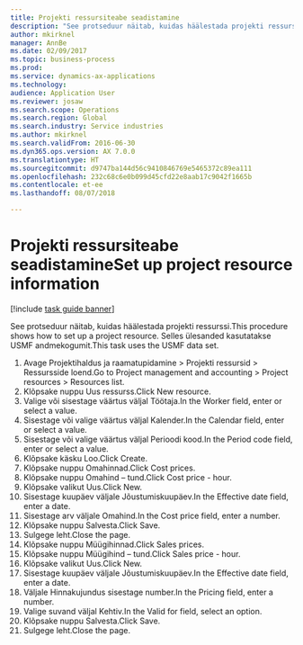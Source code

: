 ```yaml
--- 
title: Projekti ressursiteabe seadistamine
description: "See protseduur näitab, kuidas häälestada projekti ressurssi."
author: mkirknel
manager: AnnBe
ms.date: 02/09/2017
ms.topic: business-process
ms.prod: 
ms.service: dynamics-ax-applications
ms.technology: 
audience: Application User
ms.reviewer: josaw
ms.search.scope: Operations
ms.search.region: Global
ms.search.industry: Service industries
ms.author: mkirknel
ms.search.validFrom: 2016-06-30
ms.dyn365.ops.version: AX 7.0.0
ms.translationtype: HT
ms.sourcegitcommit: d9747ba144d56c9410846769e5465372c89ea111
ms.openlocfilehash: 232c68c6e0b099d45cfd22e8aab17c9042f1665b
ms.contentlocale: et-ee
ms.lasthandoff: 08/07/2018

---
```

# <a name="set-up-project-resource-information"></a><span data-ttu-id="a198e-103">Projekti ressursiteabe seadistamine</span><span class="sxs-lookup"><span data-stu-id="a198e-103">Set up project resource information</span></span>

[!include [task guide banner](../../includes/task-guide-banner.md)]

<span data-ttu-id="a198e-104">See protseduur näitab, kuidas häälestada projekti ressurssi.</span><span class="sxs-lookup"><span data-stu-id="a198e-104">This procedure shows how to set up a project resource.</span></span> <span data-ttu-id="a198e-105">Selles ülesanded kasutatakse USMF andmekogumit.</span><span class="sxs-lookup"><span data-stu-id="a198e-105">This task uses the USMF data set.</span></span>

1. <span data-ttu-id="a198e-106">Avage Projektihaldus ja raamatupidamine > Projekti ressursid > Ressursside loend.</span><span class="sxs-lookup"><span data-stu-id="a198e-106">Go to Project management and accounting > Project resources > Resources list.</span></span>
2. <span data-ttu-id="a198e-107">Klõpsake nuppu Uus ressurss.</span><span class="sxs-lookup"><span data-stu-id="a198e-107">Click New resource.</span></span>
3. <span data-ttu-id="a198e-108">Valige või sisestage väärtus väljal Töötaja.</span><span class="sxs-lookup"><span data-stu-id="a198e-108">In the Worker field, enter or select a value.</span></span>
4. <span data-ttu-id="a198e-109">Sisestage või valige väärtus väljal Kalender.</span><span class="sxs-lookup"><span data-stu-id="a198e-109">In the Calendar field, enter or select a value.</span></span>
5. <span data-ttu-id="a198e-110">Sisestage või valige väärtus väljal Perioodi kood.</span><span class="sxs-lookup"><span data-stu-id="a198e-110">In the Period code field, enter or select a value.</span></span>
6. <span data-ttu-id="a198e-111">Klõpsake käsku Loo.</span><span class="sxs-lookup"><span data-stu-id="a198e-111">Click Create.</span></span>
7. <span data-ttu-id="a198e-112">Klõpsake nuppu Omahinnad.</span><span class="sxs-lookup"><span data-stu-id="a198e-112">Click Cost prices.</span></span>
8. <span data-ttu-id="a198e-113">Klõpsake nuppu Omahind – tund.</span><span class="sxs-lookup"><span data-stu-id="a198e-113">Click Cost price - hour.</span></span>
9. <span data-ttu-id="a198e-114">Klõpsake valikut Uus.</span><span class="sxs-lookup"><span data-stu-id="a198e-114">Click New.</span></span>
10. <span data-ttu-id="a198e-115">Sisestage kuupäev väljale Jõustumiskuupäev.</span><span class="sxs-lookup"><span data-stu-id="a198e-115">In the Effective date field, enter a date.</span></span>
11. <span data-ttu-id="a198e-116">Sisestage arv väljale Omahind.</span><span class="sxs-lookup"><span data-stu-id="a198e-116">In the Cost price field, enter a number.</span></span>
12. <span data-ttu-id="a198e-117">Klõpsake nuppu Salvesta.</span><span class="sxs-lookup"><span data-stu-id="a198e-117">Click Save.</span></span>
13. <span data-ttu-id="a198e-118">Sulgege leht.</span><span class="sxs-lookup"><span data-stu-id="a198e-118">Close the page.</span></span>
14. <span data-ttu-id="a198e-119">Klõpsake nuppu Müügihinnad.</span><span class="sxs-lookup"><span data-stu-id="a198e-119">Click Sales prices.</span></span>
15. <span data-ttu-id="a198e-120">Klõpsake nuppu Müügihind – tund.</span><span class="sxs-lookup"><span data-stu-id="a198e-120">Click Sales price - hour.</span></span>
16. <span data-ttu-id="a198e-121">Klõpsake valikut Uus.</span><span class="sxs-lookup"><span data-stu-id="a198e-121">Click New.</span></span>
17. <span data-ttu-id="a198e-122">Sisestage kuupäev väljale Jõustumiskuupäev.</span><span class="sxs-lookup"><span data-stu-id="a198e-122">In the Effective date field, enter a date.</span></span>
18. <span data-ttu-id="a198e-123">Väljale Hinnakujundus sisestage number.</span><span class="sxs-lookup"><span data-stu-id="a198e-123">In the Pricing field, enter a number.</span></span>
19. <span data-ttu-id="a198e-124">Valige suvand väljal Kehtiv.</span><span class="sxs-lookup"><span data-stu-id="a198e-124">In the Valid for field, select an option.</span></span>
20. <span data-ttu-id="a198e-125">Klõpsake nuppu Salvesta.</span><span class="sxs-lookup"><span data-stu-id="a198e-125">Click Save.</span></span>
21. <span data-ttu-id="a198e-126">Sulgege leht.</span><span class="sxs-lookup"><span data-stu-id="a198e-126">Close the page.</span></span>


